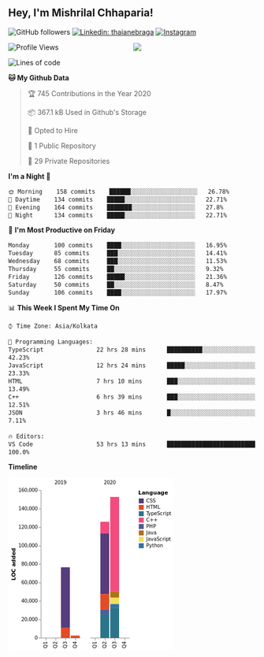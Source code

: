 <h2>Hey, I'm Mishrilal Chhaparia!</h2>

<!-- ![Mishrilal's github stats](https://github-readme-stats.vercel.app/api?username=mishrilal&theme=blue-green&show_icons=true&count_private=true) -->
![GitHub followers](https://img.shields.io/github/followers/mishrilal?color=181717&label=Follow%20%40mishrilal&logo=Github&style=for-the-badge)
[![Linkedin: thaianebraga](https://img.shields.io/badge/linkedin-%230077B5.svg?&style=for-the-badge&logo=linkedin&logoColor=white&link=https://www.linkedin.com/in/mishrilal-chhaparia-074969192/)](https://www.linkedin.com/in/mishrilal-chhaparia-074969192/)
[![Instagram](https://img.shields.io/badge/instagram-%23E4405F.svg?&style=for-the-badge&logo=instagram&logoColor=white&link=https://www.instagram.com/am_mishri/)](https://www.instagram.com/am_mishri/)


<img align='right' src="https://avatars1.githubusercontent.com/u/53535840?s=400&u=ccbf62c3091d7277d104d3666e4598207f27c197&v=4" width="250">

<!--START_SECTION:waka-->
![Profile Views](http://img.shields.io/badge/Profile%20Views-0-blue)

![Lines of code](https://img.shields.io/badge/From%20Hello%20World%20I%27ve%20Written-293243%20lines%20of%20code-blue)

**🐱 My Github Data** 

> 🏆 745 Contributions in the Year 2020
 > 
> 📦 367.1 kB Used in Github's Storage 
 > 
> 💼 Opted to Hire
 > 
> 📜 1 Public Repository 
 > 
> 🔑 29 Private Repositories 

**I'm a Night 🦉** 

```text
🌞 Morning    158 commits    ██████░░░░░░░░░░░░░░░░░░░   26.78% 
🌆 Daytime    134 commits    █████░░░░░░░░░░░░░░░░░░░░   22.71% 
🌃 Evening    164 commits    ███████░░░░░░░░░░░░░░░░░░   27.8% 
🌙 Night      134 commits    █████░░░░░░░░░░░░░░░░░░░░   22.71%

```
📅 **I'm Most Productive on Friday** 

```text
Monday       100 commits    ████░░░░░░░░░░░░░░░░░░░░░   16.95% 
Tuesday      85 commits     ███░░░░░░░░░░░░░░░░░░░░░░   14.41% 
Wednesday    68 commits     ███░░░░░░░░░░░░░░░░░░░░░░   11.53% 
Thursday     55 commits     ██░░░░░░░░░░░░░░░░░░░░░░░   9.32% 
Friday       126 commits    █████░░░░░░░░░░░░░░░░░░░░   21.36% 
Saturday     50 commits     ██░░░░░░░░░░░░░░░░░░░░░░░   8.47% 
Sunday       106 commits    ████░░░░░░░░░░░░░░░░░░░░░   17.97%

```


📊 **This Week I Spent My Time On** 

```text
⌚︎ Time Zone: Asia/Kolkata

💬 Programming Languages: 
TypeScript               22 hrs 28 mins      ██████████░░░░░░░░░░░░░░░   42.23% 
JavaScript               12 hrs 24 mins      █████░░░░░░░░░░░░░░░░░░░░   23.33% 
HTML                     7 hrs 10 mins       ███░░░░░░░░░░░░░░░░░░░░░░   13.49% 
C++                      6 hrs 39 mins       ███░░░░░░░░░░░░░░░░░░░░░░   12.51% 
JSON                     3 hrs 46 mins       █░░░░░░░░░░░░░░░░░░░░░░░░   7.11%

🔥 Editors: 
VS Code                  53 hrs 13 mins      █████████████████████████   100.0%

```

**Timeline**

![Chart not found](https://github.com/mishrilal/mishrilal/blob/master/charts/bar_graph.png) 


<!--END_SECTION:waka-->
